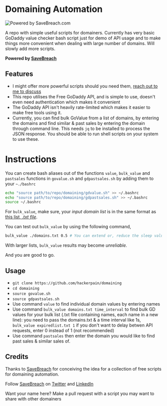 # Domaining Automation

![Powered by SaveBreach.com](https://media-exp1.licdn.com/dms/image/C561BAQGBgwds1YjXHg/company-background_10000/0?e=1591254000&v=beta&t=d7XqQom9CEbjIrNt4erKeoV_y-OpwOcKR7FnZhfTDGA)

A repo with simple useful scripts for domainers.
Currently has very basic GoDaddy value checker bash script just for demo of API usage and to make things more convenient when dealing with large number of domains. 
Will slowly add more scripts.

**Powered by [SaveBreach](https://twitter.com/savebreach)**

## Features
  - I might offer more powerful scripts should you need them, [reach out to me to discuss](https://www.namepros.com/members/save-breach.1033958/)
  - This repo utilises the Free GoDaddy API, and is simple to use, doesn't even need authentication which makes it convenient 
  - The GoDaddy API isn't heavily rate-limited which makes it easier to make free tools using it.
  - Currently, you can find bulk GoValue from a list of domains, by entering the domains and find similar & past sales by entering the domain through command line. This needs ```jq``` to be installed to process the JSON response. You should be able to run shell scripts on your system to use these.

# Instructions

You can create bash aliases out of the functions ```value```, ```bulk_value``` and ```pastsales``` functions in ```govalue.sh``` and ```gdpastsales.sh``` by adding them to your ```~./bashrc```

```sh
echo "source path/to/repo/domaining/gdvalue.sh" >> ~/.bashrc
echo "source path/to/repo/domaining/gdpastsales.sh" >> ~/.bashrc
source ~/.bashrc
```
For ```bulk_value```, make sure, your *input domain list* is in the same format as [this list, *.txt file*](https://github.com/hackerpain/domaining/blob/master/domains.txt).

You can test out ```bulk_value``` by using the following command,

```sh
bulk_value ./domains.txt 0.5 # You can extend or, reduce the sleep value (2nd argument) between 0.1 to 1 depending on API throttling
```
With larger lists, ```bulk_value``` results may become *unreliable.*

And you are good to go.

## Usage
  - ```git clone https://github.com/hackerpain/domaining```
  - ```cd domaining```
  - ```source govalue.sh```
  - ```source gdpastsales.sh```
  - Use command ```value``` to find individual domain values by entering names
  - Use command ```bulk_value domains.txt time_interval``` to find bulk GD values for your bulk list (.txt file containing names, each name in a new line): you need to pass the domains.txt & a time interval like 1s, ```bulk_value expiredlist.txt 1``` if you don't want to delay betwen API requests, enter 0 instead of 1 (not recommended)
  - Use command ```pastsales``` then enter the domain you would like to find past sales & similar sales of.
  
## Credits

Thanks to [SaveBreach](https://www.namepros.com/members/save-breach.1033958/) for conceiving the idea for a collection of free scripts for domaining automation.

Follow [SaveBreach](http://savebreach.com) on [Twitter](http://twitter.com/savebreach) and [LinkedIn](http://linkedin.com/company/savebreach)

Want your name here? Make a pull request with a script you may want to share with other domainers
